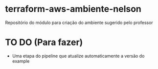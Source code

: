 # terraform-aws-ambiente-nelson
Repositório do módulo para criação do ambiente sugerido pelo professor

#  TO DO (Para fazer)

- Uma etapa do pipeline que atualize automaticamente a versão do example